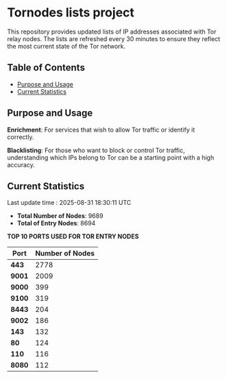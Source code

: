 # Tornodes lists project

This repository provides updated lists of IP addresses associated with Tor relay nodes. The lists are refreshed every 30 minutes to ensure they reflect the most current state of the Tor network.

## Table of Contents

- [Purpose and Usage](#purpose-and-usage)
- [Current Statistics](#current-statistics)


## Purpose and Usage

**Enrichment**: For services that wish to allow Tor traffic or identify it correctly.

**Blacklisting**: For those who want to block or control Tor traffic, understanding which IPs belong to Tor can be a starting point with a high accuracy.

## Current Statistics

Last update time : 2025-08-31 18:30:11 UTC

- **Total Number of Nodes**: 9689
- **Total of Entry Nodes**: 8694

**TOP 10 PORTS USED FOR TOR ENTRY NODES**

| **Port** | **Number of Nodes** |
|------|-----------------|
| **443**   | 2778  |
| **9001**   | 2009  |
| **9000**   | 399  |
| **9100**   | 319  |
| **8443**   | 204  |
| **9002**   | 186  |
| **143**   | 132  |
| **80**   | 124  |
| **110**   | 116  |
| **8080**   | 112  |

